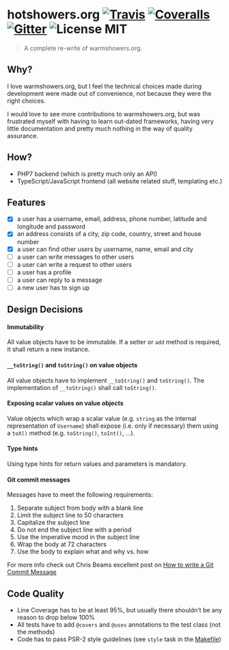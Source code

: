 # hotshowers.org [![Travis](https://img.shields.io/travis/mihaeu/hotshowers.org.svg?maxAge=2592000)]() [![Coveralls](https://img.shields.io/coveralls/mihaeu/hotshowers.org.svg?maxAge=2592000)]() [![Gitter](https://img.shields.io/gitter/room/mihaeu/hotshowers.org.svg?maxAge=2592000&style=flat)]() ![License MIT](https://img.shields.io/badge/License-MIT-blue.svg?style=flat)

> A complete re-write of warmshowers.org.

## Why?

I love warmshowers.org, but I feel the technical choices made during development were made out of convenience, not because they were the right choices.

I would love to see more contributions to warmshowers.org, but was frustrated myself with having to learn out-dated frameworks, having very little documentation and pretty much nothing in the way of quality assurance.

## How?

 - PHP7 backend (which is pretty much only an API)
 - TypeScript/JavaScript frontend (all website related stuff, templating etc.)

## Features

 - [x] a user has a username, email, address, phone number, latitude and longitude  and password
 - [x] an address consists of a city, zip code, country, street and house number
 - [x] a user can find other users by username, name, email and city
 - [ ] a user can write messages to other users
 - [ ] a user can write a request to other users
 - [ ] a user has a profile
 - [ ] a user can reply to a message
 - [ ] a new user has to sign up

## Design Decisions

#### Immutability

All value objects have to be immutable. If a setter or `add` method is required, it shall return a new instance.

#### `__toString()` and `toString()` on value objects

All value objects have to implement `__toString()` and `toString()`. The implementation of `__toString()` shall call `toString()`.

#### Exposing scalar values on value objects

Value objects which wrap a scalar value (e.g. `string` as the internal representation of `Username`) shall expose (i.e. only if necessary) them using a `toX()` method (e.g. `toString()`, `toInt()`, ...).

#### Type hints

Using type hints for return values and parameters is mandatory.

#### Git commit messages

Messages have to meet the following requirements:

1. Separate subject from body with a blank line
2. Limit the subject line to 50 characters
3. Capitalize the subject line
4. Do not end the subject line with a period
5. Use the imperative mood in the subject line
6. Wrap the body at 72 characters
7. Use the body to explain what and why vs. how

For more info check out Chris Beams excellent post on [How to write a Git Commit Message](http://chris.beams.io/posts/git-commit/)

## Code Quality

 - Line Coverage has to be at least 95%, but usually there shouldn't be any reason to drop below 100%
 - All tests have to add `@covers` and `@uses` annotations to the test class (not the methods)
 - Code has to pass PSR-2 style guidelines (see `style` task in the [Makefile](Makefile))
